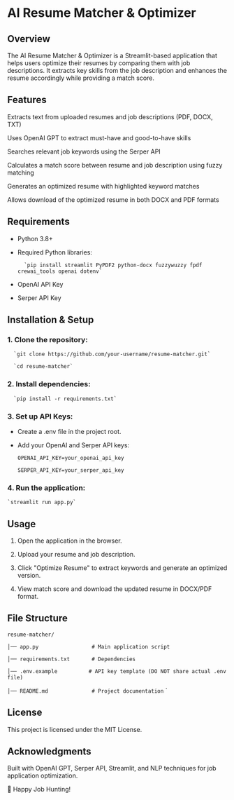 # **AI Resume Matcher & Optimizer**

## Overview

The AI Resume Matcher & Optimizer is a Streamlit-based application that helps users optimize their resumes by comparing them with job descriptions. It extracts key skills from the job description and enhances the resume accordingly while providing a match score.

## Features

Extracts text from uploaded resumes and job descriptions (PDF, DOCX, TXT)

Uses OpenAI GPT to extract must-have and good-to-have skills

Searches relevant job keywords using the Serper API

Calculates a match score between resume and job description using fuzzy matching

Generates an optimized resume with highlighted keyword matches

Allows download of the optimized resume in both DOCX and PDF formats

## Requirements

* Python 3.8+

* Required Python libraries:

        `pip install streamlit PyPDF2 python-docx fuzzywuzzy fpdf crewai_tools openai dotenv`

* OpenAI API Key

* Serper API Key

## Installation & Setup

### 1. Clone the repository:

      `git clone https://github.com/your-username/resume-matcher.git`

      `cd resume-matcher`

### 2. Install dependencies:

      `pip install -r requirements.txt`

### 3. Set up API Keys:

* Create a .env file in the project root.

* Add your OpenAI and Serper API keys:

  `OPENAI_API_KEY=your_openai_api_key`
        
  `SERPER_API_KEY=your_serper_api_key`

### 4. Run the application:


    `streamlit run app.py`

## Usage

1. Open the application in the browser.

2. Upload your resume and job description.

3. Click "Optimize Resume" to extract keywords and generate an optimized version.

4. View match score and download the updated resume in DOCX/PDF format.

## File Structure


`resume-matcher/`

`│── app.py                 # Main application script`

`│── requirements.txt       # Dependencies`

`│── .env.example          # API key template (DO NOT share actual .env file)`

`│── README.md              # Project documentation`
`
## License

This project is licensed under the MIT License.

## Acknowledgments

Built with OpenAI GPT, Serper API, Streamlit, and NLP techniques for job application optimization.

🚀 Happy Job Hunting!
